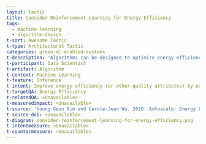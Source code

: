 ```yaml
---
layout: tactic
title: Consider Reinforcement Learning for Energy Efficiency
tags:
  - machine-learning
  - algorithm-design
t-sort: Awesome Tactic
t-type: Architectural Tactic
categories: green-ml-enabled-systems
t-description: 'Algorithms can be designed to optimize energy efficiency through reinforcement learning. Reinforcement learning receives feedback on its actions and adjusts its behavior accordingly. Reinforcement learning models can be used to identify the most energy-efficient options in real-time and make informed decisions based on this information. Additionally, other quality attributes can also be targeted for optimization.'
t-participant: Data Scientist
t-artifact: Algorithm
t-context: Machine Learning
t-feature: Inference
t-intent: Improve energy efficiency (or other quality attributes) by using reinforcement learning algorithms
t-targetQA: Energy Efficiency
t-relatedQA: <Unavailable>
t-measuredimpact: <Unavailable>
t-source: 'Young Geun Kim and Carole-Jean Wu. 2020. Autoscale: Energy Efficiency Optimization for Stochastic Edge Inference Using Reinforcement Learning. In 2020 53rd Annual IEEE/ACM International Symposium on Microarchitecture (MICRO). IEEE, 1082–1096. [DOI](https://doi.org/10.1109/MICRO50266.2020.00090); Thaha Mohammed, Aiiad Albeshri, Iyad Katib, and Rashid Mehmood. 2020. UbiPriSEQ—Deep Reinforcement Learning to Manage Privacy, Security, Energy, and QoS in 5G IoT HetNets. Appl. Sci. 10, 20 (Oct. 2020), 7120. [DOI](https://doi.org/10.3390/app10207120)'
t-source-doi: <Unavailable>
t-diagram: consider-reinforcement-learning-for-energy-efficiency.png
t-intentmeasure: <Unavailable>
t-countermeasure: <Unavailable>
---
```

